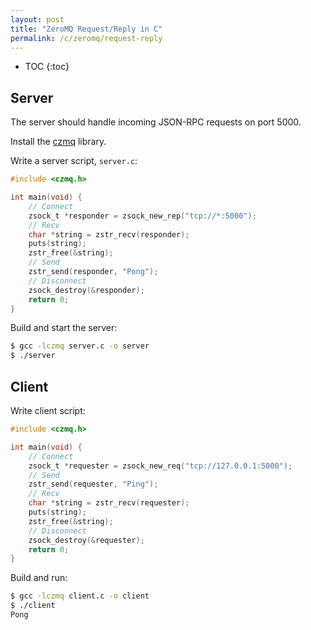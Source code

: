 ```yaml
---
layout: post
title: "ZeroMQ Request/Reply in C"
permalink: /c/zeromq/request-reply
---
```

* TOC
{:toc}

## Server

The server should handle incoming JSON-RPC requests on port 5000.

Install the [czmq](https://github.com/zeromq/czmq) library.

Write a server script, `server.c`:

```c
#include <czmq.h>

int main(void) {
    // Connect
    zsock_t *responder = zsock_new_rep("tcp://*:5000");
    // Recv
    char *string = zstr_recv(responder);
    puts(string);
    zstr_free(&string);
    // Send
    zstr_send(responder, "Pong");
    // Disconnect
    zsock_destroy(&responder);
    return 0;
}
```

Build and start the server:

```sh
$ gcc -lczmq server.c -o server
$ ./server
```

## Client

Write client script:

```c
#include <czmq.h>

int main(void) {
    // Connect
    zsock_t *requester = zsock_new_req("tcp://127.0.0.1:5000");
    // Send
    zstr_send(requester, "Ping");
    // Recv
    char *string = zstr_recv(requester);
    puts(string);
    zstr_free(&string);
    // Disconnect
    zsock_destroy(&requester);
    return 0;
}
```

Build and run:

```sh
$ gcc -lczmq client.c -o client
$ ./client
Pong
```
